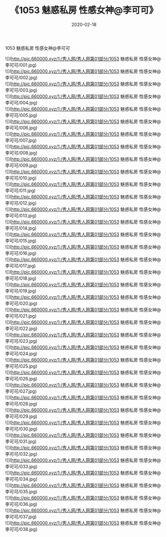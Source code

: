 ﻿---
layout: post
title:  《1053 魅惑私房 性感女神@李可可》
date:   2020-02-18
img: http://pic.660000.xyz/1:/秀人网/秀人网第01部分/1053 魅惑私房 性感女神@李可可/000.jpg
categories: [美女, 清纯, 唯美]
---

1053 魅惑私房 性感女神@李可可

  ![](http://pic.660000.xyz/1:/秀人网/秀人网第01部分/1053 魅惑私房 性感女神@李可可/001.jpg) <br> ![](http://pic.660000.xyz/1:/秀人网/秀人网第01部分/1053 魅惑私房 性感女神@李可可/002.jpg) <br> ![](http://pic.660000.xyz/1:/秀人网/秀人网第01部分/1053 魅惑私房 性感女神@李可可/003.jpg) <br> ![](http://pic.660000.xyz/1:/秀人网/秀人网第01部分/1053 魅惑私房 性感女神@李可可/004.jpg) <br> ![](http://pic.660000.xyz/1:/秀人网/秀人网第01部分/1053 魅惑私房 性感女神@李可可/005.jpg) <br> ![](http://pic.660000.xyz/1:/秀人网/秀人网第01部分/1053 魅惑私房 性感女神@李可可/006.jpg) <br> ![](http://pic.660000.xyz/1:/秀人网/秀人网第01部分/1053 魅惑私房 性感女神@李可可/007.jpg) <br> ![](http://pic.660000.xyz/1:/秀人网/秀人网第01部分/1053 魅惑私房 性感女神@李可可/008.jpg) <br> ![](http://pic.660000.xyz/1:/秀人网/秀人网第01部分/1053 魅惑私房 性感女神@李可可/009.jpg) <br> ![](http://pic.660000.xyz/1:/秀人网/秀人网第01部分/1053 魅惑私房 性感女神@李可可/010.jpg) <br> ![](http://pic.660000.xyz/1:/秀人网/秀人网第01部分/1053 魅惑私房 性感女神@李可可/011.jpg) <br> ![](http://pic.660000.xyz/1:/秀人网/秀人网第01部分/1053 魅惑私房 性感女神@李可可/012.jpg) <br> ![](http://pic.660000.xyz/1:/秀人网/秀人网第01部分/1053 魅惑私房 性感女神@李可可/013.jpg) <br> ![](http://pic.660000.xyz/1:/秀人网/秀人网第01部分/1053 魅惑私房 性感女神@李可可/014.jpg) <br> ![](http://pic.660000.xyz/1:/秀人网/秀人网第01部分/1053 魅惑私房 性感女神@李可可/015.jpg) <br> ![](http://pic.660000.xyz/1:/秀人网/秀人网第01部分/1053 魅惑私房 性感女神@李可可/016.jpg) <br> ![](http://pic.660000.xyz/1:/秀人网/秀人网第01部分/1053 魅惑私房 性感女神@李可可/017.jpg) <br> ![](http://pic.660000.xyz/1:/秀人网/秀人网第01部分/1053 魅惑私房 性感女神@李可可/018.jpg) <br> ![](http://pic.660000.xyz/1:/秀人网/秀人网第01部分/1053 魅惑私房 性感女神@李可可/019.jpg) <br> ![](http://pic.660000.xyz/1:/秀人网/秀人网第01部分/1053 魅惑私房 性感女神@李可可/020.jpg) <br> ![](http://pic.660000.xyz/1:/秀人网/秀人网第01部分/1053 魅惑私房 性感女神@李可可/021.jpg) <br> ![](http://pic.660000.xyz/1:/秀人网/秀人网第01部分/1053 魅惑私房 性感女神@李可可/022.jpg) <br> ![](http://pic.660000.xyz/1:/秀人网/秀人网第01部分/1053 魅惑私房 性感女神@李可可/023.jpg) <br> ![](http://pic.660000.xyz/1:/秀人网/秀人网第01部分/1053 魅惑私房 性感女神@李可可/024.jpg) <br> ![](http://pic.660000.xyz/1:/秀人网/秀人网第01部分/1053 魅惑私房 性感女神@李可可/025.jpg) <br> ![](http://pic.660000.xyz/1:/秀人网/秀人网第01部分/1053 魅惑私房 性感女神@李可可/026.jpg) <br> ![](http://pic.660000.xyz/1:/秀人网/秀人网第01部分/1053 魅惑私房 性感女神@李可可/027.jpg) <br> ![](http://pic.660000.xyz/1:/秀人网/秀人网第01部分/1053 魅惑私房 性感女神@李可可/028.jpg) <br> ![](http://pic.660000.xyz/1:/秀人网/秀人网第01部分/1053 魅惑私房 性感女神@李可可/029.jpg) <br> ![](http://pic.660000.xyz/1:/秀人网/秀人网第01部分/1053 魅惑私房 性感女神@李可可/030.jpg) <br> ![](http://pic.660000.xyz/1:/秀人网/秀人网第01部分/1053 魅惑私房 性感女神@李可可/031.jpg) <br> ![](http://pic.660000.xyz/1:/秀人网/秀人网第01部分/1053 魅惑私房 性感女神@李可可/032.jpg) <br> ![](http://pic.660000.xyz/1:/秀人网/秀人网第01部分/1053 魅惑私房 性感女神@李可可/033.jpg) <br> ![](http://pic.660000.xyz/1:/秀人网/秀人网第01部分/1053 魅惑私房 性感女神@李可可/034.jpg) <br> ![](http://pic.660000.xyz/1:/秀人网/秀人网第01部分/1053 魅惑私房 性感女神@李可可/035.jpg) <br> ![](http://pic.660000.xyz/1:/秀人网/秀人网第01部分/1053 魅惑私房 性感女神@李可可/036.jpg) <br> ![](http://pic.660000.xyz/1:/秀人网/秀人网第01部分/1053 魅惑私房 性感女神@李可可/037.jpg) <br> ![](http://pic.660000.xyz/1:/秀人网/秀人网第01部分/1053 魅惑私房 性感女神@李可可/038.jpg) <br>